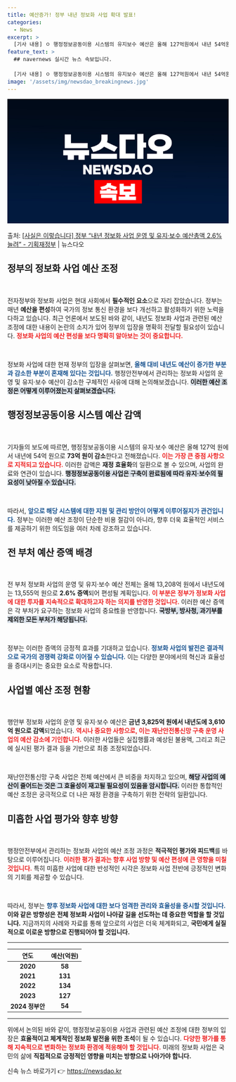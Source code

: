 ```yaml
---
title: 예산증가! 정부 내년 정보화 사업 확대 발표!
categories:
  - News
excerpt: >
  [기사 내용] ㅇ 행정정보공동이용 시스템의 유지보수 예산은 올해 127억원에서 내년 54억원으로 73억 감소…
feature_text: >
  ## navernews 실시간 뉴스 속보입니다.

  [기사 내용] ㅇ 행정정보공동이용 시스템의 유지보수 예산은 올해 127억원에서 내년 54억원으로 73억 감소…
image: '/assets/img/newsdao_breakingnews.jpg'
---
```


![뉴스다오 속보](/assets/img/newsdao_breakingnews.jpg)

<p>출처: <a href="https://newsdao.kr/2681" rel="dofollow">[사실은 이렇습니다] 정부 “내년 정보화 사업 운영 및 유지·보수 예산총액 2.6% 늘려” - 기획재정부</a> | 뉴스다오</p>

<h2 data-ke-size="size26">정부의 정보화 사업 예산 조정</h2> 

<p data-ke-size="size16">&nbsp;</p> 

전자정부와 정보화 사업은 현대 사회에서 **필수적인 요소**으로 자리 잡았습니다. 정부는 매년 **예산을 편성**하여 국가의 정보 통신 환경을 보다 개선하고 활성화하기 위한 노력을 다하고 있습니다. 최근 언론에서 보도된 바와 같이, 내년도 정보화 사업과 관련된 예산 조정에 대한 내용이 논란의 소지가 있어 정부의 입장을 명확히 전달할 필요성이 있습니다. <b><span style="color: #ee2323;">정보화 사업의 예산 편성을 보다 명확히 알아보는 것이 중요합니다.</span></b> 

<p data-ke-size="size16">&nbsp;</p>

정보화 사업에 대한 현재 정부의 입장을 살펴보면, <b><span style="color: #1a5490;">올해 대비 내년도 예산이 증가한 부분과 감소한 부분이 혼재해 있다는 것입니다.</span></b> 행정안전부에서 관리하는 정보화 사업의 운영 및 유지·보수 예산이 감소한 구체적인 사유에 대해 논의해보겠습니다. <b><span style="background-color: #21538527;">이러한 예산 조정은 어떻게 이루어졌는지 살펴보겠습니다.</span></b> 

<h2 data-ke-size="size26">행정정보공동이용 시스템 예산 감액</h2> 

<p data-ke-size="size16">&nbsp;</p> 

기자들의 보도에 따르면, 행정정보공동이용 시스템의 유지·보수 예산은 올해 127억 원에서 내년에 54억 원으로 **73억 원이 감소**한다고 전해졌습니다. <b><span style="color: #ee2323;">이는 가장 큰 중점 사항으로 지적되고 있습니다.</span></b> 이러한 감액은 **재정 효율화**의 일환으로 볼 수 있으며, 사업의 완료와 연관이 있습니다. <b><span style="background-color: #21538527;">행정정보공동이용 사업은 구축이 완료됨에 따라 유지·보수의 필요성이 낮아질 수 있습니다.</span></b>

<p data-ke-size="size16">&nbsp;</p> 

따라서, <b><span style="color: #1a5490;">앞으로 해당 시스템에 대한 지원 및 관리 방안이 어떻게 이루어질지가 관건입니다.</span></b> 정부는 이러한 예산 조정이 단순한 비용 절감이 아니라, 향후 더욱 효율적인 서비스를 제공하기 위한 의도임을 여러 차례 강조하고 있습니다. 

<h2 data-ke-size="size26">전 부처 예산 증액 배경</h2> 

<p data-ke-size="size16">&nbsp;</p> 

전 부처 정보화 사업의 운영 및 유지·보수 예산 전체는 올해 13,208억 원에서 내년도에는 13,555억 원으로 **2.6% 증액**되어 편성될 계획입니다. <b><span style="color: #ee2323;">이 부분은 정부가 정보화 사업에 대한 투자를 지속적으로 확대하고자 하는 의지를 반영한 것입니다.</span></b> 이러한 예산 증액은 각 부처가 요구하는 정보화 사업의 중요性을 반영합니다. <b><span style="background-color: #21538527;">국방부, 방사청, 과기부를 제외한 모든 부처가 해당됩니다.</span></b>

<p data-ke-size="size16">&nbsp;</p>

정부는 이러한 증액의 긍정적 효과를 기대하고 있습니다. <b><span style="color: #1a5490;">정보화 사업의 발전은 결과적으로 국가의 경쟁력 강화로 이어질 수 있습니다.</span></b> 이는 다양한 분야에서의 혁신과 효율성을 증대시키는 중요한 요소로 작용합니다. 

<h2 data-ke-size="size26">사업별 예산 조정 현황</h2>

<p data-ke-size="size16">&nbsp;</p>

행안부 정보화 사업의 운영 및 유지·보수 예산은 **금년 3,825억 원에서 내년도에 3,610억 원으로 감액**되었습니다. <b><span style="color: #ee2323;">역시나 중요한 사항으로, 이는 재난안전통신망 구축 운영 사업의 예산 감소에 기인합니다.</span></b> 이러한 사업들은 실집행률과 예상된 불용액, 그리고 최근에 실시된 평가 결과 등을 기반으로 최종 조정되었습니다. 

<p data-ke-size="size16">&nbsp;</p> 

재난안전통신망 구축 사업은 전체 예산에서 큰 비중을 차지하고 있으며, <b><span style="background-color: #21538527;">해당 사업의 예산이 줄어드는 것은 그 효율성이 재고될 필요성이 있음을 암시합니다.</span></b> 이러한 통합적인 예산 조정은 궁극적으로 더 나은 재정 환경을 구축하기 위한 전략의 일환입니다. 

<h2 data-ke-size="size26">미흡한 사업 평가와 향후 방향</h2>

<p data-ke-size="size16">&nbsp;</p>

행정안전부에서 관리하는 정보화 사업의 예산 조정 과정은 **적극적인 평가와 피드백**를 바탕으로 이루어집니다. <b><span style="color: #ee2323;">이러한 평가 결과는 향후 사업 방향 및 예산 편성에 큰 영향을 미칠 것입니다.</span></b> 특히 미흡한 사업에 대한 반성적인 시각은 정보화 사업 전반에 긍정적인 변화의 기회를 제공할 수 있습니다. 

<p data-ke-size="size16">&nbsp;</p> 

따라서, 정부는 <b><span style="color: #1a5490;">향후 정보화 사업에 대한 보다 엄격한 관리와 효율성을 중시할 것입니다.</span></b> **이와 같은 방향성은 전체 정보화 사업이 나아갈 길을 선도하는 데 중요한 역할을 할 것입니다.**  지금까지의 사례와 자료를 통해 앞으로의 사업은 더욱 체계화되고, **국민에게 실질적으로 이로운 방향으로 진행되어야 할 것입니다.** 

<hr>

<table>
    <thead>
        <tr>
            <th style="text-align: center;">연도</th>
            <th style="text-align: center;">예산(억원)</th>
        </tr>
    </thead>
    <tbody>
        <tr>
            <td style="text-align: center;"><b>2020</b></td>
            <td style="text-align: center;"><b>58</b></td>
        </tr>
        <tr>
            <td style="text-align: center;"><b>2021</b></td>
            <td style="text-align: center;"><b>131</b></td>
        </tr>
        <tr>
            <td style="text-align: center;"><b>2022</b></td>
            <td style="text-align: center;"><b>134</b></td>
        </tr>
        <tr>
            <td style="text-align: center;"><b>2023</b></td>
            <td style="text-align: center;"><b>127</b></td>
        </tr>
        <tr>
            <td style="text-align: center;"><b>2024 정부안</b></td>
            <td style="text-align: center;"><b>54</b></td>
        </tr>
    </tbody>
</table>

<hr>

위에서 논의된 바와 같이, 행정정보공동이용 사업과 관련된 예산 조정에 대한 정부의 입장은 **효율적이고 체계적인 정보화 발전을 위한 초석**이 될 수 있습니다. <b><span style="color: #ee2323;">다양한 평가를 통해 지속적으로 변화하는 정보화 환경에 적응해야 할 것입니다.</span></b> 미래의 정보화 사업은 국민의 삶에 **직접적으로 긍정적인 영향을 미치는 방향으로 나아가야 합니다.** 

신속 뉴스 바로가기 👉 <a href="https://newsdao.kr" rel="dofollow">https://newsdao.kr</a>


